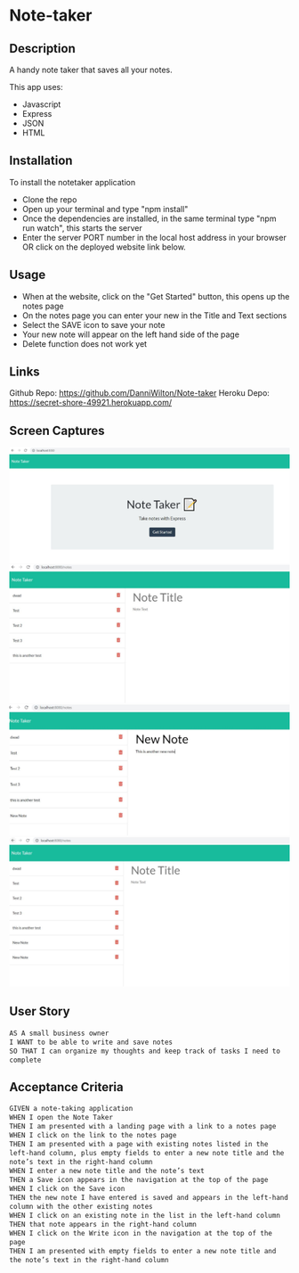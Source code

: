 # Note-taker

## Description

A handy note taker that saves all your notes. 

This app uses:
- Javascript
- Express
- JSON
- HTML

## Installation 

To install the notetaker application
- Clone the repo
- Open up your terminal and type "npm install"
- Once the dependencies are installed, in the same terminal type "npm run watch", this starts the server
- Enter the server PORT number in the local host address in your browser OR click on the deployed website link below.

## Usage

- When at the website, click on the "Get Started" button, this opens up the notes page
- On the notes page you can enter your new in the Title and Text sections
- Select the SAVE icon to save your note
- Your new note will appear on the left hand side of the page
- Delete function does not work yet

## Links

Github Repo: https://github.com/DanniWilton/Note-taker 
Heroku Depo: https://secret-shore-49921.herokuapp.com/

## Screen Captures
![Capture](./Develop/screenshots/Capture.JPG)
![Capture1](./Develop/screenshots/Capture1.JPG)
![Capture2](./Develop/screenshots/Capture2.JPG)
![Capture3](./Develop/screenshots/Capture3.JPG)



## User Story

```
AS A small business owner
I WANT to be able to write and save notes
SO THAT I can organize my thoughts and keep track of tasks I need to complete
```


## Acceptance Criteria

```
GIVEN a note-taking application
WHEN I open the Note Taker
THEN I am presented with a landing page with a link to a notes page
WHEN I click on the link to the notes page
THEN I am presented with a page with existing notes listed in the left-hand column, plus empty fields to enter a new note title and the note’s text in the right-hand column
WHEN I enter a new note title and the note’s text
THEN a Save icon appears in the navigation at the top of the page
WHEN I click on the Save icon
THEN the new note I have entered is saved and appears in the left-hand column with the other existing notes
WHEN I click on an existing note in the list in the left-hand column
THEN that note appears in the right-hand column
WHEN I click on the Write icon in the navigation at the top of the page
THEN I am presented with empty fields to enter a new note title and the note’s text in the right-hand column
```